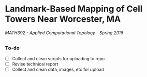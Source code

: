 # Landmark-Based Mapping of Cell Towers Near Worcester, MA
###### MATH392 - Applied Computational Topology - Spring 2016

### To-do
- [ ] Collect and clean scripts for uploading to repo
- [ ] Revise technical report
- [ ] Collect and clean data, images, etc for upload
